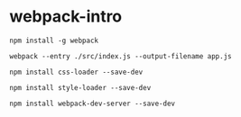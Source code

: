 # webpack-intro

`npm install -g webpack`

`webpack --entry ./src/index.js --output-filename app.js`

`npm install css-loader --save-dev`

`npm install style-loader --save-dev`

`npm install webpack-dev-server --save-dev`
